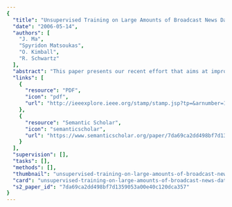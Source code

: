 ```yaml
---
{
  "title": "Unsupervised Training on Large Amounts of Broadcast News Data",
  "date": "2006-05-14",
  "authors": [
    "J. Ma",
    "Spyridon Matsoukas",
    "O. Kimball",
    "R. Schwartz"
  ],
  "abstract": "This paper presents our recent effort that aims at improving our Arabic broadcast news (BN) recognition system by using thousands of hours of un-transcribed Arabic audio in the way of unsupervised training. Unsupervised training is first carried out on the 1,900-hour English topic detection and tracking (TDT) data and is compared with the lightly-supervised training method that we have used for the DARPA EARS evaluations. The comparison shows that unsupervised training produces a 21.7% relative reduction in word error rate (WER), which is comparable to the gain obtained with light supervision methods. The same unsupervised training strategy carried out on a similar amount of Arabic BN data produces an 11.6% relative gain. The gain, though considerable, is substantially smaller than what is observed on the English data. Our initial work towards understanding the reasons for this difference is also described",
  "links": [
    {
      "resource": "PDF",
      "icon": "pdf",
      "url": "http://ieeexplore.ieee.org/stamp/stamp.jsp?tp=&arnumber=1660839"
    },
    {
      "resource": "Semantic Scholar",
      "icon": "semanticscholar",
      "url": "https://www.semanticscholar.org/paper/7da69ca2dd498bf7d1359053a00e40c120dca357"
    }
  ],
  "supervision": [],
  "tasks": [],
  "methods": [],
  "thumbnail": "unsupervised-training-on-large-amounts-of-broadcast-news-data-thumb.jpg",
  "card": "unsupervised-training-on-large-amounts-of-broadcast-news-data-card.jpg",
  "s2_paper_id": "7da69ca2dd498bf7d1359053a00e40c120dca357"
}
---
```


